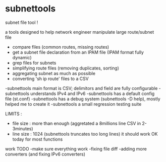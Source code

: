 subnettools
===========

subnet file tool !

a tools designed to help network engineer manipulate large route/subnet file
- compare files (common routes, missing routes)
- get a subnet file declaration from an IPAM file (IPAM format fully dynamic)
- grep files for subnets
- simplifying route files (removing duplicates, sorting)
- aggregating subnet as much as possible
- converting 'sh ip route' files to a CSV

-subnettools main format is CSV; delimitors and field are fully configurable
-subnettools understands IPv4 and IPv6
-subnettools has a default config file (st.conf)
-subnettools has a debug system (subnettools -D help), mostly helped me to create it
-subnettools a small regression testing suite


LIMITS :
- file size : more than enough (aggretated a 8millions line CSV in 2-3minutes)
- line size : 1024 (subnettools truncates too long lines)
it should work OK today for most functions

work TODO
-make sure everything work
-fixing file diff 
-adding more converters (and fixing IPv6 converters)


